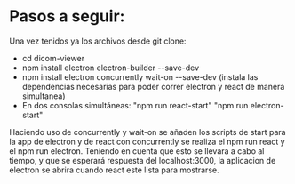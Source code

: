 # Pasos a seguir:

Una vez tenidos ya los archivos desde git clone:
- cd dicom-viewer
- npm install electron electron-builder --save-dev
- npm install electron concurrently wait-on --save-dev (instala las dependencias necesarias para poder correr electron y react de manera simultanea)
- En dos consolas simultáneas: "npm run react-start" "npm run electron-start"

 
Haciendo uso de concurrently y wait-on se añaden los scripts de start para la app de electron y de react
con concurrently se realiza el npm run react y el npm run electron. 
Teniendo en cuenta que esto se llevara a cabo al tiempo, y que se esperará respuesta del localhost:3000, la aplicacion de electron se abrira cuando react este lista para mostrarse.